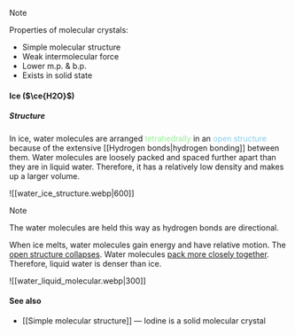 > [!note]
> Properties of molecular crystals:
> - Simple molecular structure
> - Weak intermolecular force
> - Lower m.p. & b.p.
> - Exists in solid state

#### Ice ($\ce{H2O}$)
##### Structure
In ice, water molecules are arranged <span style="color: lightgreen">tetrahedrally</span> in an <span style="color: skyblue">open structure</span> because of the extensive [[Hydrogen bonds|hydrogen bonding]] between them. Water molecules are loosely packed and spaced further apart than they are in liquid water. Therefore, it has a relatively low density and makes up a larger volume.

![[water_ice_structure.webp|600]]

> [!note]
> The water molecules are held this way as hydrogen bonds are directional.

When ice melts, water molecules gain energy and have relative motion. The <u>open structure collapses</u>. Water molecules <u>pack more closely together</u>. Therefore, liquid water is denser than ice.

![[water_liquid_molecular.webp|300]]

#### See also
- [[Simple molecular structure]] — Iodine is a solid molecular crystal